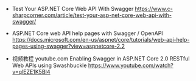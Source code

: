  - Test Your ASP.NET Core Web API With Swagger
   https://www.c-sharpcorner.com/article/test-your-asp-net-core-web-api-with-swagger/

 - ASP.NET Core web API help pages with Swagger / OpenAPI
  https://docs.microsoft.com/en-us/aspnet/core/tutorials/web-api-help-pages-using-swagger?view=aspnetcore-2.2
 
 - 视频教程 youtube.com Enabling Swagger in ASP.NET Core 2.0 RESTful Web APIs using Swashbuckle
  https://www.youtube.com/watch?v=qlEZE1K5BI4
  
  
 
 
